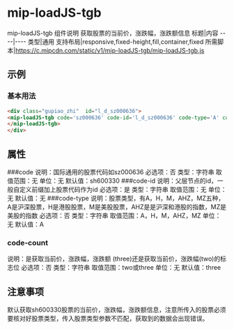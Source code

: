 # mip-loadJS-tgb

mip-loadJS-tgb 组件说明
获取股票的当前价，涨跌幅，涨跌额信息
标题|内容
----|----
类型|通用
支持布局|responsive,fixed-height,fill,container,fixed
所需脚本|https://c.mipcdn.com/static/v1/mip-loadJS-tgb/mip-loadJS-tgb.js

## 示例

### 基本用法
```html
<div class="gupiao_zhi"  id="l_d_sz000636">
<mip-loadJS-tgb code='sz000636' code-id='l_d_sz000636' code-type='A' code-count='three'>
</mip-loadJS-tgb>
</div>
```

## 属性

###code
说明：国际通用的股票代码如sz000636
必选项：否
类型：字符串
取值范围：无
单位：无
默认值：sh600330
###code-id
说明：父层节点的id，一般自定义前缀加上股票代码作为id
必选项：是
类型：字符串
取值范围：无
单位：无
默认值：无
###code-type
说明：股票类型，有A，H，M，AHZ，MZ五种，A是沪深股票，H是港股股票，M是美股股票，AHZ是是沪深和港股的指数，MZ是美股的指数
必选项：否
类型：字符串
取值范围：A，H，M，AHZ，MZ
单位：无
默认值：A
### code-count
说明：是获取当前价，涨跌幅，涨跌额 (three)还是获取当前价，涨跌幅(two)的标志位
必选项：否
类型：字符串
取值范围：two或three
单位：无
默认值：three
## 注意事项
默认获取sh600330股票的当前价，涨跌幅，涨跌额信息，注意所传入的股票必须要核对好股票类型，传入股票类型参数不匹配，获取到的数据会出现错误。
